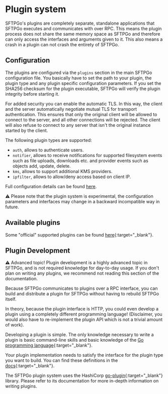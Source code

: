 # Plugin system

SFTPGo's plugins are completely separate, standalone applications that SFTPGo executes and communicates with over RPC. This means the plugin process does not share the same memory space as SFTPGo and therefore can only access the interfaces and arguments given to it. This also means a crash in a plugin can not crash the entirety of SFTPGo.

## Configuration

The plugins are configured via the `plugins` section in the main SFTPGo configuration file. You basically have to set the path to your plugin, the plugin type and any plugin specific configuration parameters. If you set the SHA256 checksum for the plugin executable, SFTPGo will verify the plugin integrity before starting it.

For added security you can enable the automatic TLS. In this way, the client and the server automatically negotiate mutual TLS for transport authentication. This ensures that only the original client will be allowed to connect to the server, and all other connections will be rejected. The client will also refuse to connect to any server that isn't the original instance started by the client.

The following plugin types are supported:

- `auth`, allows to authenticate users.
- `notifier`, allows to receive notifications for supported filesystem events such as file uploads, downloads etc. and provider events such as objects add, update, delete.
- `kms`, allows to support additional KMS providers.
- `ipfilter`, allows to allow/deny access based on client IP.

Full configuration details can be found [here](config-file.md).

:warning: Please note that the plugin system is experimental, the configuration parameters and interfaces may change in a backward incompatible way in future.

## Available plugins

Some "official" supported plugins can be found [here](https://github.com/sftpgo/){:target="_blank"}.

## Plugin Development

:warning: Advanced topic! Plugin development is a highly advanced topic in SFTPGo, and is not required knowledge for day-to-day usage. If you don't plan on writing any plugins, we recommend not reading this section of the documentation.

Because SFTPGo communicates to plugins over a RPC interface, you can build and distribute a plugin for SFTPGo without having to rebuild SFTPGo itself.

In theory, because the plugin interface is HTTP, you could even develop a plugin using a completely different programming language! (Disclaimer, you would also have to re-implement the plugin API which is not a trivial amount of work).

Developing a plugin is simple. The only knowledge necessary to write a plugin is basic command-line skills and basic knowledge of the [Go programming language](https://go.dev/){:target="_blank"}.

Your plugin implementation needs to satisfy the interface for the plugin type you want to build. You can find these definitions in the [docs](https://pkg.go.dev/github.com/sftpgo/sdk/plugin#section-directories){:target="_blank"}.

The SFTPGo plugin system uses the HashiCorp [go-plugin](https://github.com/hashicorp/go-plugin){:target="_blank"} library. Please refer to its documentation for more in-depth information on writing plugins.
